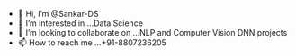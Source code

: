 - 👋 Hi, I’m @Sankar-DS
- 👀 I’m interested in ...Data Science
- 💞️ I’m looking to collaborate on ...NLP and Computer Vision DNN projects
- 📫 How to reach me ...+91-8807236205

<!---
Sankar-DS/Sankar-DS is a ✨ special ✨ repository because its `README.md` (this file) appears on your GitHub profile.
You can click the Preview link to take a look at your changes.
--->
